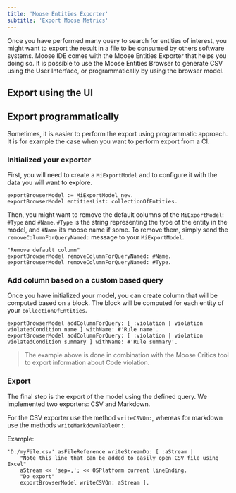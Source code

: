 ```yaml
---
title: 'Moose Entities Exporter'
subtitle: 'Export Moose Metrics'
---
```


Once you have performed many query to search for entities of interest, you might want to export the result in a file to be consumed by others software systems.
Moose IDE comes with the Moose Entities Exporter that helps you doing so.
It is possible to use the Moose Entities Browser to generate CSV using the User Interface, or programmatically by using the browser model.

## Export using the UI

## Export programmatically

Sometimes, it is easier to perform the export using programmatic approach.
It is for example the case when you want to perform export from a CI.

### Initialized your exporter

First, you will need to create a `MiExportModel` and to configure it with the data you will want to explore.

```smalltalk
exportBrowserModel := MiExportModel new.
exportBrowserModel entitiesList: collectionOfEntities.
```

Then, you might want to remove the default columns of the `MiExportModel`: `#Type` and `#Name`.
`#Type` is the string representing the type of the entity in the model, and `#Name` its moose name if some.
To remove them, simply send the `removeColumnForQueryNamed:` message to your `MiExportModel`.

```smalltalk
"Remove default column"
exportBrowserModel removeColumnForQueryNamed: #Name.
exportBrowserModel removeColumnForQueryNamed: #Type.
```

### Add column based on a custom based query

Once you have initialized your model, you can create column that will be computed based on a block.
The block will be computed for each entity of your `collectionOfEntities`.

```smalltalk
exportBrowserModel addColumnForQuery: [ :violation | violation violatedCondition name ] withName: #'Rule name'.
exportBrowserModel addColumnForQuery: [ :violation | violation violatedCondition summary ] withName: #'Rule summary'.
```

> The example above is done in combination with the Moose Critics tool to export information about Code violation.

### Export

The final step is the export of the model using the defined query.
We implemented two exporters: CSV and Markdown.

For the CSV exporter use the method `writeCSVOn:`, whereas for markdown use the methods `writeMarkdownTableOn:`.

Example:

```smalltalk
'D:/myFile.csv' asFileReference writeStreamDo: [ :aStream |
    "Note this line that can be added to easily open CSV file using Excel" 
    aStream << 'sep=,'; << OSPlatform current lineEnding.
    "Do export"
    exportBrowserModel writeCSVOn: aStream ].
```
